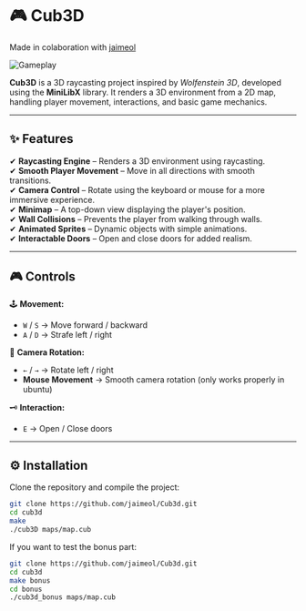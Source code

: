 # 🎮 Cub3D

Made in colaboration with [jaimeol](https://github.com/jaimeol)

![Gameplay](https://media2.giphy.com/media/v1.Y2lkPTc5MGI3NjExa3hreXFkZHA0YjQ2bXBrY3c3cHA1azh5ZW1iOW91ZjZoZmU0cGh2ciZlcD12MV9pbnRlcm5hbF9naWZfYnlfaWQmY3Q9Zw/ZzkaHLO4BjvpTVWXb8/giphy.gif)

**Cub3D** is a 3D raycasting project inspired by *Wolfenstein 3D*, developed using the **MiniLibX** library. It renders a 3D environment from a 2D map, handling player movement, interactions, and basic game mechanics.

---

## ✨ Features

✔ **Raycasting Engine** – Renders a 3D environment using raycasting.  
✔ **Smooth Player Movement** – Move in all directions with smooth transitions.  
✔ **Camera Control** – Rotate using the keyboard or mouse for a more immersive experience.  
✔ **Minimap** – A top-down view displaying the player's position.  
✔ **Wall Collisions** – Prevents the player from walking through walls.  
✔ **Animated Sprites** – Dynamic objects with simple animations.  
✔ **Interactable Doors** – Open and close doors for added realism.  

---

## 🎮 Controls

🕹 **Movement:**  
- `W` / `S` → Move forward / backward  
- `A` / `D` → Strafe left / right  

🎥 **Camera Rotation:**  
- `←` / `→` → Rotate left / right  
- **Mouse Movement** → Smooth camera rotation (only works properly in ubuntu)

🗝 **Interaction:**  
- `E` → Open / Close doors  

---

## ⚙ Installation

Clone the repository and compile the project:

```bash
git clone https://github.com/jaimeol/Cub3d.git
cd cub3d
make
./cub3D maps/map.cub

```
If you want to test the bonus part:

```bash
git clone https://github.com/jaimeol/Cub3d.git
cd cub3d
make bonus
cd bonus
./cub3d_bonus maps/map.cub

